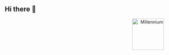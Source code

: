 ## Hi there 👋 

<div style="text-align: right;">
  <img src="https://i.namu.wiki/i/jPNvTkfpYCtCmhJaOG1Rruy5jhqS1v2BW5pm_NBLYIgR2s1mgJduDiTENM8L26LG7aVDfW33mLKJXnwy3On1sQ.webp" alt="Millennium" width="100">
</div>



<!--
**junyeong-Cho/junyeong-Cho** is a ✨ _special_ ✨ repository because its `README.md` (this file) appears on your GitHub profile.

Here are some ideas to get you started:

- 🔭 I’m currently working on ...
- 🌱 I’m currently learning ...
- 👯 I’m looking to collaborate on ...
- 🤔 I’m looking for help with ...
- 💬 Ask me about ...
- 📫 How to reach me: ...
- 😄 Pronouns: ...
- ⚡ Fun fact: ...
-->
